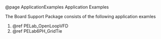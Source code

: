 @page ApplicationExamples Application Examples

The Board Support Package consists of the following application examles
1. @ref PELab_OpenLoopVFD
2. @ref PELab6PH_GridTie